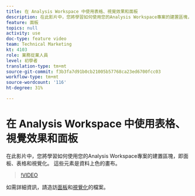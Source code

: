 ```yaml
---
title: 在 Analysis Workspace 中使用表格、視覺效果和面板
description: 在此影片中，您將學習如何使用您的Analysis Workspace專案的建置區塊，即面板、表格和視覺化。 這些元素是資料上色的畫布。
feature: 面板
topics: null
activity: use
doc-type: feature video
team: Technical Marketing
kt: 4103
role: 業務從業人員
level: 初學者
translation-type: tm+mt
source-git-commit: f3b3fa7d91b0cb21005b57768ca23ed6700fcc03
workflow-type: tm+mt
source-wordcount: '116'
ht-degree: 31%

---
```



# 在 Analysis Workspace 中使用表格、視覺效果和面板

在此影片中，您將學習如何使用您的Analysis Workspace專案的建置區塊，即面板、表格和視覺化。 這些元素是資料上色的畫布。

>[!VIDEO](https://video.tv.adobe.com/v/30369/?quality=12)

如需詳細資訊，請造訪[面板](https://docs.adobe.com/content/help/zh-Hant/analytics/analyze/analysis-workspace/panels/panels.html)和[視覺化](https://docs.adobe.com/content/help/zh-Hant/analytics/analyze/analysis-workspace/visualizations/freeform-analysis-visualizations.html)的檔案。
